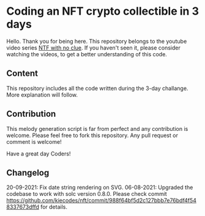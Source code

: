 # Coding an NFT crypto collectible in 3 days

Hello. Thank you for being here. This repository belongs to the youtube video series [NTF with no clue](https://www.youtube.com/watch?v=GAFh2Z5VtgM&list=PLuZkwckxno0o7_GZoOBp2gnX5DfakVcxy).
If you haven't seen it, please consider watching the videos, to get a better understanding of this code.


## Content

This repository includes all the code written during the 3-day challange. More explanation will follow.

## Contribution

This melody generation script is far from perfect and any contribution is welcome. Please feel free to fork this repository. Any pull request or comment is welcome!

Have a great day Coders!

## Changelog

20-09-2021: Fix date string rendering on SVG.
06-08-2021: Upgraded the codebase to work with solc version 0.8.0. Please check commit https://github.com/kiecodes/nft/commit/988f64bf5d2c127bbb7e76bdf4f548337673dffd for details.
